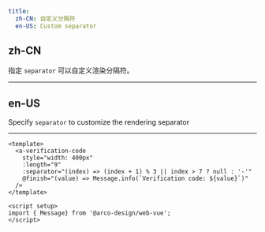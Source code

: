 ```yaml
title:
  zh-CN: 自定义分隔符
  en-US: Custom separator
```

## zh-CN

指定 `separator` 可以自定义渲染分隔符。

---

## en-US

Specify `separator` to customize the rendering separator

---

```vue
<template>
  <a-verification-code
    style="width: 400px"
    :length="9"
    :separator="(index) => (index + 1) % 3 || index > 7 ? null : '-'"
    @finish="(value) => Message.info(`Verification code: ${value}`)"
  />
</template>

<script setup>
import { Message} from '@arco-design/web-vue';
</script>
```
